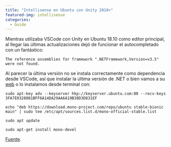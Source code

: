 ```yaml
---
title: "Intellisense en Ubuntu con Unity 2018+"
featured-img: intellisense
categories: 
  - Guide
---
```


Mientras utilizaba VSCode con Unity en Ubuntu 18.10 como editor principal, al llegar las últimas actualizaciones dejó de funcionar el autocompletado con un fantástico:

```
The reference assemblies for framework ".NETFramework,Version=v3.5" were not found.
```

Al parecer la última versión no se instala correctamente como dependencia desde VSCode, así que instalar la última versión de .NET o bien vamos a su [web](http://www.mono-project.com/download/stable/) o lo instalamos desde terminal con:

```
sudo apt-key adv --keyserver hkp://keyserver.ubuntu.com:80 --recv-keys 3FA7E0328081BFF6A14DA29AA6A19B38D3D831EF

echo "deb https://download.mono-project.com/repo/ubuntu stable-bionic main" | sudo tee /etc/apt/sources.list.d/mono-official-stable.list

sudo apt update

sudo apt-get install mono-devel
```

[Fuente](https://k00d14.wordpress.com/2018/06/21/got-intellisense-for-unity-and-c-working-on-linux/).
